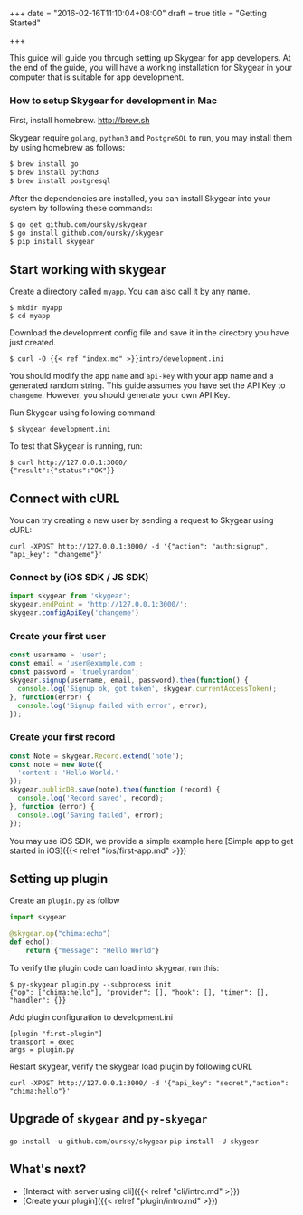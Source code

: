 +++
date = "2016-02-16T11:10:04+08:00"
draft = true
title = "Getting Started"

+++

This guide will guide you through setting up Skygear for app developers.
At the end of the guide, you will have a working installation for Skygear
in your computer that is suitable for app development.

### How to setup Skygear for development in Mac

First, install homebrew. http://brew.sh

Skygear require `golang`, `python3` and `PostgreSQL` to run, you may install
them by using homebrew as follows:

``` bash
$ brew install go
$ brew install python3
$ brew install postgresql
```

After the dependencies are installed, you can install Skygear into your system
by following these commands:

``` bash
$ go get github.com/oursky/skygear
$ go install github.com/oursky/skygear
$ pip install skygear
```

## Start working with skygear

Create a directory called `myapp`. You can also call it by
any name.

```
$ mkdir myapp
$ cd myapp
```

Download the development config file and save it in the directory you have
just created.

```
$ curl -O {{< ref "index.md" >}}intro/development.ini
```

You should modify the app `name` and `api-key` with your app name
and a generated random string. This guide assumes you have set the API Key
to `changeme`. However, you should generate your own API Key.

Run Skygear using following command:

```
$ skygear development.ini
```

To test that Skygear is running, run:

```
$ curl http://127.0.0.1:3000/
{"result":{"status":"OK"}}
```

## Connect with cURL

You can try creating a new user by sending a request to Skygear using cURL:

```
curl -XPOST http://127.0.0.1:3000/ -d '{"action": "auth:signup", "api_key": "changeme"}'
```

### Connect by (iOS SDK / JS SDK)

``` javascript
import skygear from 'skygear';
skygear.endPoint = 'http://127.0.0.1:3000/';
skygear.configApiKey('changeme')
```

### Create your first user

``` javascript
const username = 'user';
const email = 'user@example.com';
const password = 'truelyrandom';
skygear.signup(username, email, password).then(function() {
  console.log('Signup ok, got token', skygear.currentAccessToken);
}, function(error) {
  console.log('Signup failed with error', error);
});
```

### Create your first record

``` javascript
const Note = skygear.Record.extend('note');
const note = new Note({
  'content': 'Hello World.'
});
skygear.publicDB.save(note).then(function (record) {
  console.log('Record saved', record);
}, function (error) {
  console.log('Saving failed', error);
});
```

You may use iOS SDK, we provide a simple example here [Simple app to get started in iOS]({{< relref "ios/first-app.md" >}})

## Setting up plugin

Create an `plugin.py` as follow

```python
import skygear

@skygear.op("chima:echo")
def echo():
    return {"message": "Hello World"}
```

To verify the plugin code can load into skygear, run this:

```shell
$ py-skygear plugin.py --subprocess init
{"op": ["chima:hello"], "provider": [], "hook": [], "timer": [], "handler": {}}
```

Add plugin configuration to development.ini

```
[plugin "first-plugin"]
transport = exec
args = plugin.py
```

Restart skygear, verify the skygear load plugin by following cURL

```
curl -XPOST http://127.0.0.1:3000/ -d '{"api_key": "secret","action": "chima:hello"}'
```

## Upgrade of `skygear` and `py-skyegar`

`go install -u github.com/oursky/skygear`
`pip install -U skygear`

## What's next?

- [Interact with server using cli]({{< relref "cli/intro.md" >}})
- [Create your plugin]({{< relref "plugin/intro.md" >}})

